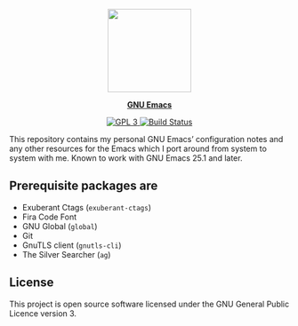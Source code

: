 <p align="center"><img src="https://www.gnu.org/software/emacs/images/emacs.png" width=150 height=150 alt=""/></p>
<p align="center"><a href="https://www.gnu.org/software/emacs/"><b>GNU Emacs</b></a></p>

<p align="center">
    <a href="https://www.gnu.org/licenses/gpl-3.0.txt">
        <img src="https://img.shields.io/badge/license-GPL_3-green.svg" alt="GPL 3">
    </a>
    <a href="https://travis-ci.com/sergeyklay/.emacs.d">
        <img src="https://travis-ci.com/sergeyklay/.emacs.d.svg" alt="Build Status">
    </a>
</p>

This repository contains my personal GNU Emacs’ configuration
notes and any other resources for the Emacs which I port around from system to system with me.
Known to work with GNU Emacs 25.1 and later.

Prerequisite packages are
-------------------------

- Exuberant Ctags (`exuberant-ctags`)
- Fira Code Font
- GNU Global (`global`)
- Git
- GnuTLS client (`gnutls-cli`)
- The Silver Searcher (`ag`)

License
-------

This project is open source software licensed under the GNU General Public Licence version 3.
